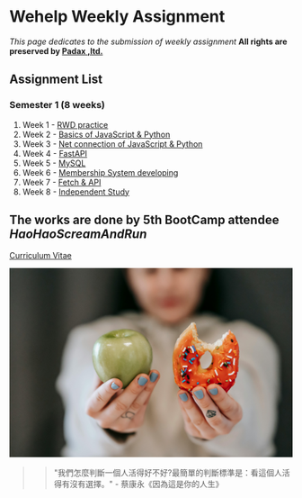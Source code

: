 # Wehelp Weekly Assignment

*This page dedicates to the submission of weekly assignment*
**All rights are preserved by [Padax ,ltd.](https://wehelp.tw/)**

## Assignment List
### Semester 1 (8 weeks)
1. Week 1 - [RWD practice](https://haohaoscreamandrun.github.io/WehelpAssignment/RWD)
2. Week 2 - [Basics of JavaScript & Python]()
3. Week 3 - [Net connection of JavaScript & Python]()
4. Week 4 - [FastAPI]()
5. Week 5 - [MySQL]()
6. Week 6 - [Membership System developing]()
7. Week 7 - [Fetch & API]()
8. Week 8 - [Independent Study]()


## The works are done by 5th BootCamp attendee *HaoHaoScreamAndRun*
[Curriculum Vitae](https://haohaoscreamandrun.github.io/CV) 

![Choice](./choice.jpg)
>> "我們怎麼判斷一個人活得好不好?最簡單的判斷標準是：看這個人活得有沒有選擇。" - 蔡康永《因為這是你的人生》